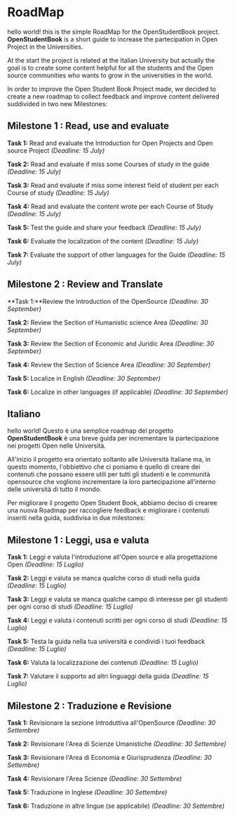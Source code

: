 # RoadMap

hello world! this is the simple RoadMap for the OpenStudentBook project.
**OpenStudentBook** is a short guide to increase the partecipation in Open Project in the Universities.

At the start the project is related at the Italian University but actually the goal is to create some content helpful for all the
students and the Open source communities who wants to grow in the universities in the world.

In order to improve the Open Student Book Project made, we decided to create a new roadmap to collect feedback and improve content
delivered suddivided in two new Milestones:

## Milestone 1 : Read, use and evaluate
**Task 1:** Read and evaluate the Introduction for Open Projects and Open source Project
*(Deadline: 15 July)*

**Task 2:** Read and evaluate if miss some Courses of study in the guide
*(Deadline: 15 July)*

**Task 3:** Read and evaluate if miss some interest field of student per each Course of study
*(Deadline: 15 July)*

**Task 4:** Read and evaluate the content wrote per each Course of Study
*(Deadline: 15 July)*

**Task 5:** Test the guide and share your feedback
*(Deadline: 15 July)*

**Task 6:** Evaluate the localization of the content
*(Deadline: 15 July)*

**Task 7:** Evaluate the support of other languages for the Guide
*(Deadline: 15 July)*


## Milestone 2 : Review and Translate
**Task 1:**Review the Introduction of the OpenSource
*(Deadline: 30 September)*

**Task 2:** Review the Section of Humanistic science Area
*(Deadline: 30 September)*

**Task 3:** Review the Section of Economic and Juridic Area
*(Deadline: 30 September)*

**Task 4:** Review the Section of Science Area
*(Deadline: 30 September)*

**Task 5:** Localize in English
*(Deadline: 30 September)*

**Task 6:** Localize in other languages (if applicable)
*(Deadline: 30 September)*

## Italiano 
hello world! Questo è una semplice roadmap del progetto
**OpenStudentBook** è una breve guida per incrementare la partecipazione nei progetti Open nelle Università.

All'inizio il progetto era orientato soltanto alle Università Italiane ma, in questo momento, l'obbiettivo che ci poniamo è quello
di creare dei contenuti che possano essere utili per tutti gli studenti e le communità opensource che vogliono incrementare la 
loro partecipazione all'interno delle università di tutto il mondo.

Per migliorare il progetto Open Student Book, abbiamo deciso di crearee una nuova Roadmap per raccogliere feedback e migliorare i
contenuti inseriti nella guida, suddivisa in due milestones:

## Milestone 1 : Leggi, usa e valuta
**Task 1:** Leggi e valuta l'introduzione all'Open source e  alla progettazione Open
*(Deadline: 15 Luglio)*

**Task 2:** Leggi e valuta se manca qualche corso di studi nella guida
*(Deadline: 15 Luglio)*

**Task 3:** Leggi e valuta se manca qualche campo di interesse per gli studenti per ogni corso di studi
*(Deadline: 15 Luglio)*

**Task 4:** Leggi e valuta i contenuti scritti per ogni corso di studi
*(Deadline: 15 Luglio)*

**Task 5:** Testa la guida nella tua università e condividi i tuoi feedback
*(Deadline: 15 Luglio)*

**Task 6:** Valuta la localizzazione dei contenuti
*(Deadline: 15 Luglio)*

**Task 7:** Valutare il supporto ad altri linguaggi della guida
*(Deadline: 15 Luglio)*

## Milestone 2 : Traduzione e Revisione
**Task 1:** Revisionare la sezione Introduttiva all'OpenSource
*(Deadline: 30 Settembre)*

**Task 2:** Revisionare l'Area di Scienze Umanistiche
*(Deadline: 30 Settembre)*

**Task 3:** Revisionare l'Area di Economia e Giurisprudenza
*(Deadline: 30 Settembre)*

**Task 4:** Revisionare l'Area Scienze
*(Deadline: 30 Settembre)*

**Task 5:** Traduzione in Inglese
*(Deadline: 30 Settembre)*

**Task 6:** Traduzione in altre lingue (se applicabile)
*(Deadline: 30 Settembre)*

